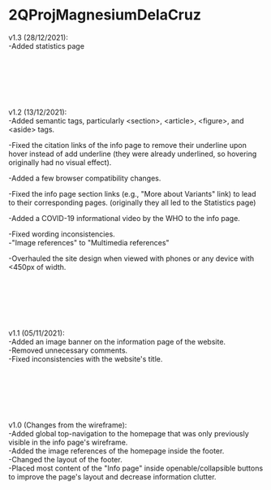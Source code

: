 # 2QProjMagnesiumDelaCruz

v1.3 (28/12/2021):<br>
-Added statistics page

<br> <br> <br> <br> <br>

v1.2 (13/12/2021):<br>
-Added semantic tags, particularly \<section\>, \<article\>, \<figure\>, and \<aside\> tags.<br>

-Fixed the citation links of the info page to remove their underline upon hover instead of add underline (they were already underlined, so hovering originally had no visual effect).<br>

-Added a few browser compatibility changes.<br>

-Fixed the info page section links (e.g., "More about Variants" link) to lead to their corresponding pages. (originally they all led to the Statistics page)<br>

-Added a COVID-19 informational video by the WHO to the info page.<br>

-Fixed wording inconsistencies.<br>
	-"Image references" to "Multimedia references"<br>

-Overhauled the site design when viewed with phones or any device with <450px of width.



<br> <br> <br> <br> <br>




v1.1 (05/11/2021):<br>
-Added an image banner on the information page of the website.<br>
-Removed unnecessary comments.<br>
-Fixed inconsistencies with the website's title.

<br> <br> <br> <br> <br>



v1.0 (Changes from the wireframe):<br>
-Added global top-navigation to the homepage that was only previously visible in the info page's wireframe.<br>
-Added the image references of the homepage inside the footer.<br>
-Changed the layout of the footer.<br>
-Placed most content of the "Info page" inside openable/collapsible buttons to improve the page's layout and decrease information clutter.
